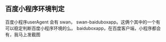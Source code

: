 ## 百度小程序环境判定

百度小程序userAgent 会有 swan， swan-baiduboxapp。这俩个其中的一个有可以稳定判断百度小程序环境的么。 baiduboxapp，在百度客户端，小程序都会有，我马上发截图
